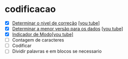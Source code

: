# codificacao
- [x] [Determinar o nivel de correção](1_determinar_o_nivel_de_correcao.md) [[you tube]](https://youtu.be/tuWauMO8iZ4)
- [x] [Determinar a menor versão para os dados](2_determinar_a_menor_versao.md) [[you tube]](https://youtu.be/kWZuTy0OIEE)
- [x] [Indicador de Modo](3_indicador_de_modo.md)[[you tube]](https://youtu.be/WEVxzWc5WH0)
- [ ] Contagem de caracteres
- [ ] Codificar 
- [ ] Dividir palavras e em blocos se necessario
